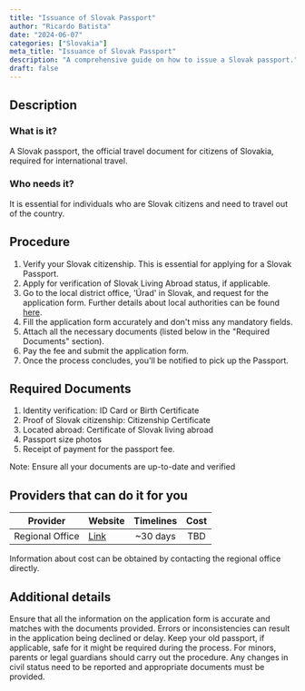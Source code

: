 ```yaml
---
title: "Issuance of Slovak Passport"
author: "Ricardo Batista"
date: "2024-06-07"
categories: ["Slovakia"]
meta_title: "Issuance of Slovak Passport"
description: "A comprehensive guide on how to issue a Slovak passport."
draft: false
---
```


## Description
### What is it?
A Slovak passport, the official travel document for citizens of Slovakia, required for international travel.

### Who needs it?
It is essential for individuals who are Slovak citizens and need to travel out of the country.

## Procedure
1. Verify your Slovak citizenship. This is essential for applying for a Slovak Passport.
2. Apply for verification of Slovak Living Abroad status, if applicable.
3. Go to the local district office, 'Úrad' in Slovak, and request for the application form. Further details about local authorities can be found [here](https://www.minv.sk/?resort-leadership&pred=220).
4. Fill the application form accurately and don't miss any mandatory fields. 
5. Attach all the necessary documents (listed below in the "Required Documents" section).
6. Pay the fee and submit the application form.
7. Once the process concludes, you'll be notified to pick up the Passport.

## Required Documents
1. Identity verification: ID Card or Birth Certificate
2. Proof of Slovak citizenship: Citizenship Certificate
3. Located abroad: Certificate of Slovak living abroad
4. Passport size photos
5. Receipt of payment for the passport fee.

Note: Ensure all your documents are up-to-date and verified

## Providers that can do it for you
| Provider        |     Website                                 |     Timelines      |       Cost       |
| --------------- | ---------------------------------- |  :-------------:  | :-------------: |
| Regional Office |  [Link](https://www.minv.sk/) |     ~30 days        |       TBD       |

Information about cost can be obtained by contacting the regional office directly.

## Additional details
Ensure that all the information on the application form is accurate and matches with the documents provided. Errors or inconsistencies can result in the application being declined or delay. Keep your old passport, if applicable, safe for it might be required during the process.
For minors, parents or legal guardians should carry out the procedure. Any changes in civil status need to be reported and appropriate documents must be provided.
